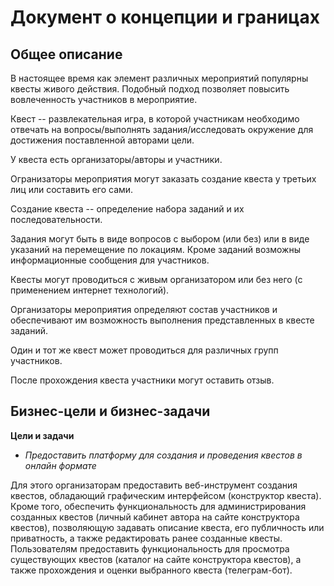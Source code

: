 # Документ о концепции и границах

## Общее описание
В настоящее время как элемент различных мероприятий популярны квесты живого действия. Подобный подход позволяет повысить вовлеченность участников в мероприятие.

Квест -- развлекательная игра, в которой участникам необходимо отвечать на вопросы/выполнять задания/исследовать окружение для достижения поставленной авторами цели.

У квеста есть организаторы/авторы и участники.

Огранизаторы мероприятия могут заказать создание квеста у третьих лиц или составить его сами.

Создание квеста -- определение набора заданий и их последовательности.

Задания могут быть в виде вопросов с выбором (или без) или в виде указаний на перемещение по локациям. Кроме заданий возможны информационные сообщения для участников.

Квесты могут проводиться с живым организатором или без него (с применением интернет технологий).

Организаторы мероприятия определяют состав участников и обеспечивают им возможность выполнения представленных в квесте заданий.

Один и тот же квест может проводиться для различных групп участников.

После прохождения квеста участники могут оставить отзыв.

## Бизнес-цели и бизнес-задачи

**Цели и задачи**

- *Предоставить платформу для создания и проведения квестов в онлайн формате*

Для этого организаторам предоставить веб-инструмент создания квестов, обладающий графическим интерфейсом (конструктор квеста). Кроме того, обеспечить функциональность для администрирования созданных квестов (личный кабинет автора на сайте конструктора квестов), позволяющую задавать описание квеста, его публичность или приватность, а также редактировать ранее созданные квесты. Пользователям предоставить функциональность для просмотра существующих квестов (каталог на сайте конструктора квестов), а также прохождения и оценки выбранного квеста (телеграм-бот).
